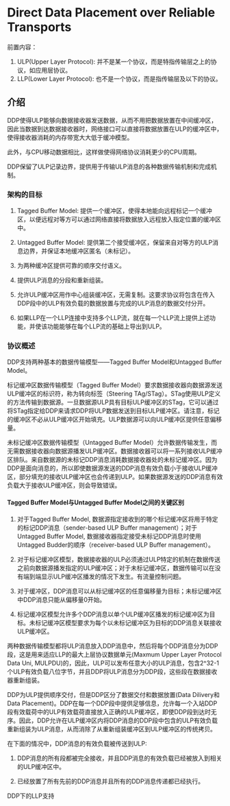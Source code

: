 # Direct Data Placement over Reliable Transports

前置内容：

1. ULP(Upper Layer Protocol): 并不是某一个协议，而是特指传输层之上的协议，如应用层协议。
2. LLP(Lower Layer Protocol): 也不是一个协议，而是指传输层及以下的协议。

## 介绍

DDP使得ULP能够向数据接收器发送数据，从而不用把数据放置在中间缓冲区，因此当数据到达数据接收器时，网络接口可以直接将数据放置在ULP的缓冲区中，使得接收器消耗的内存带宽大大低于缓冲模型。

此外，与CPU移动数据相比，这样做使得网络协议消耗更少的CPU周期。

DDP保留了ULP记录边界，提供用于传输ULP消息的各种数据传输机制和完成机制。

### 架构的目标

1. Tagged Buffer Model: 提供一个缓冲区，使得本地能向远程标记一个缓冲区，以便远程对等方可以通过网络直接将数据放入远程放入指定位置的缓冲区中。

2. Untagged Buffer Model: 提供第二个接受缓冲区，保留来自对等方的ULP消息边界，并保证本地缓冲区匿名（未标记）。

3. 为两种缓冲区提供可靠的顺序交付语义。

4. 提供ULP消息的分段和重新组装。

5. 允许ULP缓冲区用作中心组装缓冲区，无需复制。这要求协议将包含在传入DDP段中的ULP有效负载的数据放置与完成的ULP消息的数据交付分开。

6. 如果LLP在一个LLP连接中支持多个LLP流，就在每一个LLP流上提供上述功能，并使该功能能够在每个LLP流的基础上导出到ULP。

### 协议概述

DDP支持两种基本的数据传输模型——Tagged Buffer Model和Untagged Buffer Model。

标记缓冲区数据传输模型（Tagged Buffer Model）要求数据接收器向数据源发送ULP缓冲区的标识符，称为转向标签（Steering TAg/STag）。STag使用ULP定义的方法传输到数据源。一旦数据源ULP具有目标ULP缓冲区的STag，它可以通过将STag指定给DDP来请求DDP将ULP数据发送到目标ULP缓冲区。请注意，标记的缓冲区不必从ULP缓冲区开始填充。ULP数据源可以向ULP缓冲区提供任意偏移量。

未标记缓冲区数据传输模型（Untagged Buffer Model）允许数据传输发生，而无需数据接收器向数据源播发ULP缓冲区。数据接收器可以将一系列接收ULP缓冲区排队。来自数据源的未标记DDP消息消耗数据接收器处的未标记缓冲区。因为DDP是面向消息的，所以即使数据源发送的DDP消息有效负载小于接收ULP缓冲区，部分填充的接收ULP缓冲区也会传递到ULP。如果数据源发送的DDP消息有效负载大于接收ULP缓冲区，则会导致错误。

#### Tagged Buffer Model与Untagged Buffer Model之间的关键区别

1. 对于Tagged Buffer Model, 数据源指定接收到的哪个标记缓冲区将用于特定的标记DDP消息（sender-based ULP Buffer management）；对于Untagged Buffer Model, 数据接收器指定接受未标记DDP消息时使用Untagged Budder的顺序（receiver-based ULP Buffer management）。

2. 对于标记缓冲区模型，数据接收器的ULP必须通过ULP特定的机制在数据传送之前向数据源播发指定的ULP缓冲区；对于未标记缓冲区，数据传输可以在没有端到端显示ULP缓冲区播发的情况下发生。有流量控制问题。

3. 对于缓冲区，DDP消息可以从标记缓冲区的任意偏移量为目标；未标记缓冲区中DDP消息只能从偏移量0开始。

4. 标记缓冲区模型允许多个DDP消息以单个ULP缓冲区播发的标记缓冲区为目标。未标记缓冲区模型要求为每个以未标记缓冲区为目标的DDP消息关联接收ULP缓冲区。

两种数据传输模型都将ULP消息放入DDP消息中，然后将每个DDP消息分为DDP段，这是用来适应LLP的最大上层协议数据单元(Maxmum Upper Layer Protocol Data Uni, MULPDU)的，因此，ULP可以发布任意大小的ULP消息，包含2^32-1个ULP有效负载八位字节，并且DDP将ULP消息分为DDP段，这些段在数据接收器重新组装。

DDP为ULP提供顺序交付，但是DDP区分了数据交付和数据放置(Data Dilivery和Data Placement)。DDP在每一个DDP段中提供足够信息，允许每一个入站DDP段有效载荷中的ULP有效载荷直接放入正确的ULP缓冲区，即使DDP段到达时无序。因此，DDP允许在ULP缓冲区内将DDP消息的DDP段中包含的ULP有效负载重新组装为ULP消息，从而消除了从重新组装缓冲区到ULP缓冲区的传统拷贝。

在下面的情况中，DDP消息的有效负载被传送到ULP:

1. DDP消息的所有段都被完全接收，并且DDP消息的有效负载已经被放入到相关的ULP缓冲区中。

2. 已经放置了所有先前的DDP消息并且所有的DDP消息传递都已经执行。

DDP下的LLP支持

